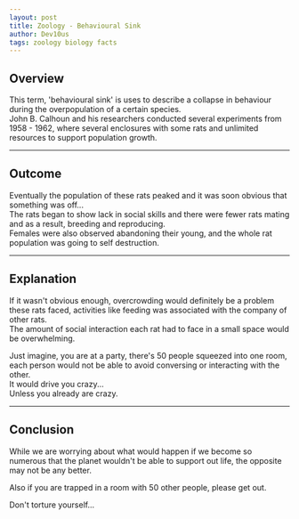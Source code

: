 ```yaml
---
layout: post
title: Zoology - Behavioural Sink
author: Dev10us
tags: zoology biology facts
---
```


## Overview

This term, 'behavioural sink' is uses to describe a collapse in behaviour during the overpopulation of a certain species.\
John B. Calhoun and his researchers conducted several experiments from 1958 - 1962, where several enclosures with some rats and unlimited resources to support population growth.

---

## Outcome

Eventually the population of these rats peaked and it was soon obvious that something was off...\
The rats began to show lack in social skills and there were fewer rats mating and as a result, breeding and reproducing. \
Females were also observed abandoning their young, and the whole rat population was going to self destruction.

---

## Explanation

If it wasn't obvious enough, overcrowding would definitely be a problem these rats faced, activities like feeding was associated with the company of other rats.\
The amount of social interaction each rat had to face in a small space would be overwhelming.

Just imagine, you are at a party, there's 50 people squeezed into one room, each person would not be able to avoid conversing or interacting with the other. \
It would drive you crazy...\
Unless you already are crazy.

---

## Conclusion

While we are worrying about what would happen if we become so numerous that the planet wouldn't be able to support out life, the opposite may not be any better.

Also if you are trapped in a room with 50 other people, please get out.

Don't torture yourself...
